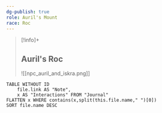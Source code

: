 ```yaml
---
dg-publish: true
role: Auril's Mount
race: Roc
---
```


> [!info]+
> ## Auril's Roc
> ![[npc_auril_and_iskra.png]]

```dataview
TABLE WITHOUT ID
	file.link AS "Note", 
	x AS "Interactions" FROM "Journal"
FLATTEN x WHERE contains(x,split(this.file.name," ")[0])
SORT file.name DESC
```
